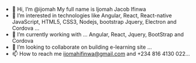 - 👋 Hi, I’m @ijomah
     My full name is Ijomah Jacob Ifinwa
- 👀 I’m interested in technologies like Angular, React, React-native JavaScript, HTML5, CSS3, Nodejs, bootstrap Jquery, Electron and Cordova ...
- 🌱 I’m currently working with ... Angular, React, Jquery, BootStrap and Cordova
- 💞️ I’m looking to collaborate on building e-learning site ...
- 📫 How to reach me ijomahifinwa@gmail.com and +234 816 4130 022...

<!---
ijomah/ijomah is a ✨ special ✨ repository because its `README.md` (this file) appears on your GitHub profile.
You can click the Preview link to take a look at your changes.
--->

